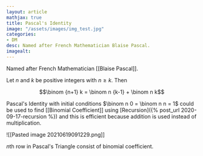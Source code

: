 ```yaml
---
layout: article
mathjax: true
title: Pascal's Identity
image: "/assets/images/img_test.jpg"
categories:
- DM
desc: Named after French Mathematician Blaise Pascal. 
imagealt: 
---
```


Named after French Mathematician [[Blaise Pascal]].

Let $n$ and $k$ be positive integers with $n \ge k$. Then

































































































































































































































































































































































$$\binom {n+1} k = \binom n {k-1} + \binom n k$$


































































































































































































































































































































































Pascal's Identity with initial conditions $\binom n 0 = \binom n n = 1$ could be used to find [[Binomial Coefficient]] using [Recursion]({% post_url 2020-09-17-recursion %}) and this is efficient because addition is used instead of multiplication.


































































































































































































































































































































































![[Pasted image 20210619091229.png]]

$n$th row in Pascal's Triangle consist of binomial coefficient.
































































































































































































































































































































































